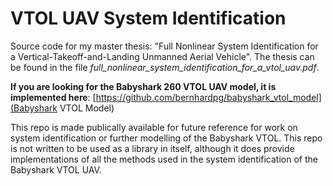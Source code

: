 # VTOL UAV System Identification

Source code for my master thesis: "Full Nonlinear System Identification for a Vertical-Takeoff-and-Landing Unmanned Aerial Vehicle". The thesis can be found in the file *full_nonlinear_system_identification_for_a_vtol_uav.pdf*.

**If you are looking for the Babyshark 260 VTOL UAV model, it is implemented here**: [https://github.com/bernhardpg/babyshark_vtol_model](Babyshark VTOL Model)

This repo is made publically available for future reference for work on system identification or further modelling of the Babyshark VTOL. This repo is not written to be used as a library in itself, although it does provide implementations of all the methods used in the system identification of the Babyshark VTOL UAV.
